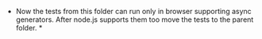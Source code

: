 * Now the tests from this folder can run only in browser supporting async generators.
After node.js supports them too move the tests to the parent folder. *

